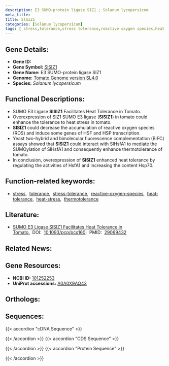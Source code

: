 ```yaml
---
description: E3 SUMO-protein ligase SIZ1 ; Solanum lycopersicum
meta_title:
title: SlSIZ1
categories: [Solanum lycopersicum]
tags: [ stress,tolerance,stress tolerance,reactive oxygen species,heat tolerance,heat stress,thermotolerance ]
---
```


## Gene Details:
- **Gene ID:** []()
- **Gene Symbol:** <u>SlSIZ1</u>
- **Gene Name:** E3 SUMO-protein ligase SIZ1
- **Genome:** [Tomato Genome version SL4.0](https://solgenomics.net/organism/solanum_lycopersicum/genome)
- **Species:** *Solanum lycopersicum*

## Functional Descriptions:
   - SUMO E3 Ligase **SlSIZ1** Facilitates Heat Tolerance in Tomato.
   - Overexpression of SIZ1 SUMO E3 ligase (**SlSIZ1**) in tomato could enhance the tolerance to heat stress in tomato.
   - **SlSIZ1** could decrease the accumulation of reactive oxygen species (ROS) and induce some genes of HSF and HSP transcription.
   - Yeast two-hybrid and bimolecular fluorescence complementation (BiFC) assays showed that **SlSIZ1** could interact with SlHsfA1 to mediate the SUMOylation of SlHsfA1 and consequently enhance thermotolerance of tomato.
   - In conclusion, overexpression of **SlSIZ1** enhanced heat tolerance by regulating the activities of HsfA1 and increasing the content Hsp70.

## Function-related keywords:
   - [stress](/tags/stress/),&nbsp;&nbsp;[tolerance](/tags/tolerance/),&nbsp;&nbsp;[stress-tolerance](/tags/stress-tolerance/),&nbsp;&nbsp;[reactive-oxygen-species](/tags/reactive-oxygen-species/),&nbsp;&nbsp;[heat-tolerance](/tags/heat-tolerance/),&nbsp;&nbsp;[heat-stress](/tags/heat-stress/),&nbsp;&nbsp;[thermotolerance](/tags/thermotolerance/)

## Literature:
   - [SUMO E3 Ligase SlSIZ1 Facilitates Heat Tolerance in Tomato.](https://doi.org/10.1093/pcp/pcx160)&nbsp;&nbsp;DOI:&nbsp;&nbsp;[10.1093/pcp/pcx160](https://doi.org/10.1093/pcp/pcx160);&nbsp;&nbsp;PMID:&nbsp;&nbsp;[29069432](https://pubmed.ncbi.nlm.nih.gov/29069432/)

## Related News:

## Gene Resources:
- **NCBI ID:**  [101252253](https://www.ncbi.nlm.nih.gov/gene/?term=101252253)
- **UniProt accessions:**  [A0A0X9AQ43](https://www.uniprot.org/uniprotkb/A0A0X9AQ43/entry)

## Orthologs:

## Sequences:
{{< accordion "cDNA Sequence" >}}

{{< /accordion >}}
{{< accordion "CDS Sequence" >}}

{{< /accordion >}}
{{< accordion "Protein Sequence" >}}

{{< /accordion >}}
